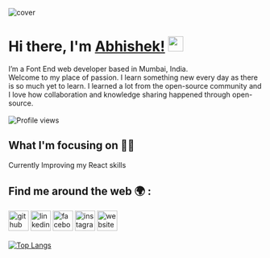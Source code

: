 
![cover](https://user-images.githubusercontent.com/77675095/116268035-8b5f1a80-a79a-11eb-81c4-686f45427919.png)
# Hi there, I'm [Abhishek!](https://abhisawant52.github.io/abhisawant/) <img src="https://raw.githubusercontent.com/MartinHeinz/MartinHeinz/master/wave.gif" width="30px">

I’m a Font End web developer based in Mumbai, India.<br>
Welcome to my place of passion. I learn something new every day as there is so much yet to learn.
I learned a lot from the open-source community and I love how collaboration and knowledge sharing happened through open-source.
<br><br>
![Profile views](https://gpvc.arturio.dev/abhisawant52)  
## What I'm focusing on :man_technologist:
Currently Improving my React skills

## Find me around the web :earth_africa: :

[<img src='https://cdn.jsdelivr.net/npm/simple-icons@3.0.1/icons/github.svg' alt='github' height='40'>](https://github.com/abhisawant52)  [<img src='https://cdn.jsdelivr.net/npm/simple-icons@3.0.1/icons/linkedin.svg' alt='linkedin' height='40'>](https://www.linkedin.com/in/abhishek-sawant-7986941b1/)  [<img src='https://cdn.jsdelivr.net/npm/simple-icons@3.0.1/icons/facebook.svg' alt='facebook' height='40'>](https://www.facebook.com/profile.php?id=100006130181720)  [<img src='https://cdn.jsdelivr.net/npm/simple-icons@3.0.1/icons/instagram.svg' alt='instagram' height='40'>](https://www.instagram.com/ig_abhisawant//)   [<img src='https://cdn.jsdelivr.net/npm/simple-icons@3.0.1/icons/icloud.svg' alt='website' height='40'>](https://abhisawant52.github.io/abhisawant/)  
<br>
[![Top Langs](https://github-readme-stats.vercel.app/api/top-langs/?username=Abhisawant52&layout=compact)](https://github.com/anuraghazra/github-readme-stats)

<!---------
![Anurag's GitHub stats](https://github-readme-stats.vercel.app/api?username=Abhisawant52&hide=prs)------>



